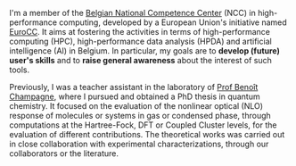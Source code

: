 I'm a member of the [Belgian National Competence Center](https://www.enccb.be/) (NCC) in high-performance computing, developed by a European Union's initiative named [EuroCC](https://www.eurocc-access.eu/). 
It aims at fostering the activities in terms of high-performance computing (HPC), high-performance data analysis (HPDA) and artificial intelligence (AI) in Belgium. 
In particular, my goals are to **develop (future) user's skills** and to **raise general awareness** about the interest of such tools.

Previously, I was a teacher assistant in the laboratory of [Prof Benoît Champagne](https://www.unamur.be/en/sci/chemistry/lct), where I pursued and obtained a PhD thesis in quantum chemistry.
It focused on the evaluation of the nonlinear optical (NLO) response of molecules or systems in gas or condensed phase, through computations at the Hartree-Fock, DFT or Coupled Cluster levels, for the evaluation of different contributions. 
The theoretical works was carried out in close collaboration with experimental characterizations, through our collaborators or the literature.
